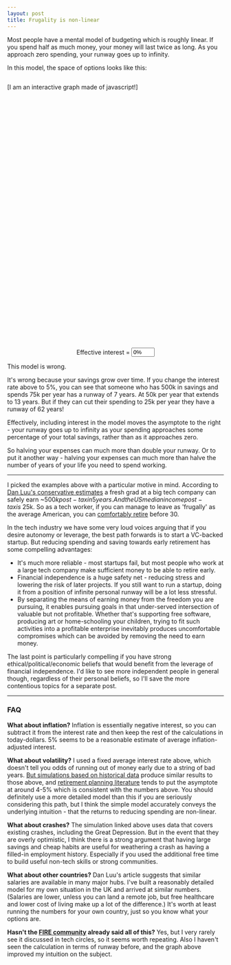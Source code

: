 ```yaml
---
layout: post
title: Frugality is non-linear
---
```


Most people have a mental model of budgeting which is roughly linear. If you spend half as much money, your money will last twice as long. As you approach zero spending, your runway goes up to infinity.

In this model, the space of options looks like this:

<div style="width: 100%; display: flex; align-items: center; justify-content: center; padding-top: 1em;">
<div id="contour" style="width: 600px; height: 600px;">[I am an interactive graph made of javascript!]</div>
</div>

<div style="width: 100%; display: flex; align-items: center; justify-content: center; padding-top: 1em;">
  <label for="interest">Effective interest =&nbsp;</label>
  <input id="interest" type="text" style="width: 4em" value="0%">
</div>

This model is wrong.

It's wrong because your savings grow over time. If you change the interest rate above to 5%, you can see that someone who has 500k in savings and spends 75k per year has a runway of 7 years. At 50k per year that extends to 13 years. But if they can cut their spending to 25k per year they have a runway of 62 years!

Effectively, including interest in the model moves the asymptote to the right - your runway goes up to infinity as your spending approaches some percentage of your total savings, rather than as it approaches zero.

So halving your expenses can much more than double your runway. Or to put it another way - halving your expenses can much more than halve the number of years of your life you need to spend working.

---

I picked the examples above with a particular motive in mind. According to [Dan Luu's conservative estimates](https://danluu.com/startup-tradeoffs/) a fresh grad at a big tech company can safely earn ~$500k post-tax in 5 years. And the US median income post-tax is ~$25k. So as a tech worker, if you can manage to leave as 'frugally' as the average American, you can [comfortably retire](https://networthify.com/calculator/earlyretirement?income=120000&initialBalance=0&expenses=25000&annualPct=5&withdrawalRate=4) before 30.

In the tech industry we have some very loud voices arguing that if you desire autonomy or leverage, the best path forwards is to start a VC-backed startup. But reducing spending and saving towards early retirement has some compelling advantages:

* It's much more reliable - most startups fail, but most people who work at a large tech company make sufficient money to be able to retire early.
* Financial independence is a huge safety net - reducing stress and lowering the risk of later projects. If you still want to run a startup, doing it from a position of infinite personal runway will be a lot less stressful.
* By separating the means of earning money from the freedom you are pursuing, it enables pursuing goals in that under-served intersection of valuable but not profitable. Whether that's supporting free software, producing art or home-schooling your children, trying to fit such activities into a profitable enterprise inevitably produces uncomfortable compromises which can be avoided by removing the need to earn money.

The last point is particularly compelling if you have strong ethical/political/economic beliefs that would benefit from the leverage of financial independence. I'd like to see more independent people in general though, regardless of their personal beliefs, so I'll save the more contentious topics for a separate post.

---

### FAQ

__What about inflation?__ Inflation is essentially negative interest, so you can subtract it from the interest rate and then keep the rest of the calculations in today-dollars. 5% seems to be a reasonable estimate of average inflation-adjusted interest.

__What about volatility?__ I used a fixed average interest rate above, which doesn't tell you odds of running out of money early due to a string of bad years. [But simulations based on historical data](https://retirementplans.vanguard.com/VGApp/pe/pubeducation/calculators/RetirementNestEggCalc.jsf) produce similar results to those above, and [retirement planning literature](https://www.kitces.com/wp-content/uploads/2014/11/Kitces-Report-March-2012-20-Years-Of-Safe-Withdrawal-Rate-Research.pdf) tends to put the asymptote at around 4-5% which is consistent with the numbers above. You should definitely use a more detailed model than this if you are seriously considering this path, but I think the simple model accurately conveys the underlying intuition - that the returns to reducing spending are non-linear.

__What about crashes?__ The simulation linked above uses data that covers existing crashes, including the Great Depression. But in the event that they are overly optimistic, I think there is a strong argument that having large savings and cheap habits are useful for weathering a crash as having a filled-in employment history. Especially if you used the additional free time to build useful non-tech skills or strong communities.

__What about other countries?__ Dan Luu's article suggests that similar salaries are available in many major hubs. I've built a reasonably detailed model for my own situation in the UK and arrived at similar numbers. (Salaries are lower, unless you can land a remote job, but free healthcare and lower cost of living make up a lot of the difference.) It's worth at least running the numbers for your own country, just so you know what your options are.

__Hasn't the [FIRE community](https://en.wikipedia.org/wiki/FIRE_movement) already said all of this?__ Yes, but I very rarely see it discussed in tech circles, so it seems worth repeating. Also I haven't seen the calculation in terms of runway before, and the graph above improved my intuition on the subject.

<script src="https://cdn.plot.ly/plotly-1.47.0.min.js"></script>
<script src="/code/frugality-is-non-linear.js"></script>
